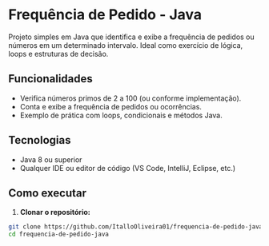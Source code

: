 # Frequência de Pedido - Java

Projeto simples em Java que identifica e exibe a frequência de pedidos ou números em um determinado intervalo. Ideal como exercício de lógica, loops e estruturas de decisão.

## Funcionalidades

- Verifica números primos de 2 a 100 (ou conforme implementação).  
- Conta e exibe a frequência de pedidos ou ocorrências.  
- Exemplo de prática com loops, condicionais e métodos Java.  

## Tecnologias

- Java 8 ou superior
- Qualquer IDE ou editor de código (VS Code, IntelliJ, Eclipse, etc.)

## Como executar

1. **Clonar o repositório:**

```bash
git clone https://github.com/ItalloOliveira01/frequencia-de-pedido-java.git
cd frequencia-de-pedido-java

